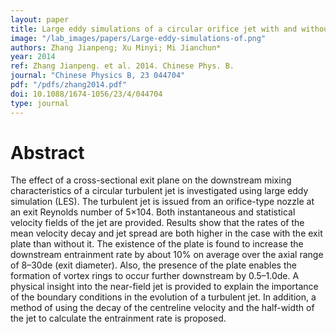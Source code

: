 ```yaml
---
layout: paper
title: Large eddy simulations of a circular orifice jet with and without a cross-sectional exit plate
image: "/lab_images/papers/Large-eddy-simulations-of.png"
authors: Zhang Jianpeng; Xu Minyi; Mi Jianchun*
year: 2014
ref: Zhang Jianpeng. et al. 2014. Chinese Phys. B.
journal: "Chinese Physics B, 23 044704"
pdf: "/pdfs/zhang2014.pdf"
doi: 10.1088/1674-1056/23/4/044704
type: journal
---
```


# Abstract

The effect of a cross-sectional exit plane on the downstream mixing characteristics of a circular turbulent jet is investigated using large eddy simulation (LES). The turbulent jet is issued from an orifice-type nozzle at an exit Reynolds number of 5×104. Both instantaneous and statistical velocity fields of the jet are provided. Results show that the rates of the mean velocity decay and jet spread are both higher in the case with the exit plate than without it. The existence of the plate is found to increase the downstream entrainment rate by about 10% on average over the axial range of 8–30de (exit diameter). Also, the presence of the plate enables the formation of vortex rings to occur further downstream by 0.5–1.0de. A physical insight into the near-field jet is provided to explain the importance of the boundary conditions in the evolution of a turbulent jet. In addition, a method of using the decay of the centreline velocity and the half-width of the jet to calculate the entrainment rate is proposed.

